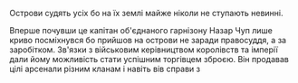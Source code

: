 Острови судять усіх бо на їх землі майже ніколи не ступають невинні.

Вперше почувши це капітан об'єднаного гарнізону Назар Чуп лише криво посміхнувся бо прийшов на острови не заради правосуддя, а за заробітком. Зв'язки з військовим керівництвом королівств та імперії дали йому можливість стати успішним торгівцем зброєю. Він продавав цілі арсенали різним кланам і навіть вів справи з 